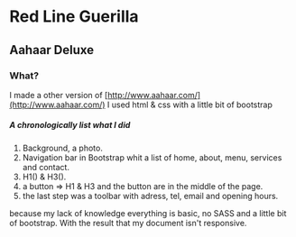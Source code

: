 # Red Line Guerilla

## Aahaar  Deluxe

### What?
I made a other version of [http://www.aahaar.com/](http://www.aahaar.com/)
I used html & css with a little bit of bootstrap

##### A chronologically list what I did

1. Background, a photo.
2. Navigation bar in Bootstrap whit a list of home, about, menu, services and contact. 
3. H1() & H3().
4. a button
=> H1 & H3 and the button are in the middle of the page.
5. the last step was a toolbar with adress, tel, email and opening hours.

because my lack of knowledge everything is basic, no SASS and a little bit of bootstrap. With the result that my document isn't responsive.
